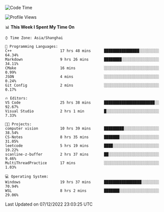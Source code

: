 <!--START_SECTION:waka-->
![Code Time](http://img.shields.io/badge/Code%20Time-429%20hrs%2050%20mins-blue)

![Profile Views](http://img.shields.io/badge/Profile%20Views-3-blue)

📊 **This Week I Spent My Time On** 

```text
⌚︎ Time Zone: Asia/Shanghai

💬 Programming Languages: 
C++                      17 hrs 48 mins      ████████████████░░░░░░░░░   64.34% 
Markdown                 9 hrs 26 mins       ████████░░░░░░░░░░░░░░░░░   34.11% 
CMake                    16 mins             ░░░░░░░░░░░░░░░░░░░░░░░░░   0.99% 
JSON                     4 mins              ░░░░░░░░░░░░░░░░░░░░░░░░░   0.24% 
Git Config               2 mins              ░░░░░░░░░░░░░░░░░░░░░░░░░   0.17%

🔥 Editors: 
VS Code                  25 hrs 38 mins      ███████████████████████░░   92.67% 
Visual Studio            2 hrs 1 min         █░░░░░░░░░░░░░░░░░░░░░░░░   7.33%

🐱‍💻 Projects: 
computer vision          10 hrs 39 mins      █████████░░░░░░░░░░░░░░░░   38.54% 
CS-Notes                 8 hrs 35 mins       ███████░░░░░░░░░░░░░░░░░░   31.05% 
leetcode                 5 hrs 19 mins       ████░░░░░░░░░░░░░░░░░░░░░   19.22% 
scanline-z-buffer        2 hrs 37 mins       ██░░░░░░░░░░░░░░░░░░░░░░░   9.46% 
MultiThreadPractice      17 mins             ░░░░░░░░░░░░░░░░░░░░░░░░░   1.03%

💻 Operating System: 
Windows                  19 hrs 37 mins      █████████████████░░░░░░░░   70.94% 
WSL                      8 hrs 2 mins        ███████░░░░░░░░░░░░░░░░░░   29.06%

```


 Last Updated on 07/12/2022 23:03:25 UTC
<!--END_SECTION:waka-->